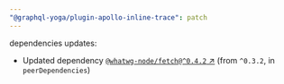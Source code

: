 ```yaml
---
"@graphql-yoga/plugin-apollo-inline-trace": patch
---
```


dependencies updates: 

- Updated dependency [`@whatwg-node/fetch@^0.4.2` ↗︎](https://www.npmjs.com/package/@whatwg-node/fetch/v/null) (from `^0.3.2`, in `peerDependencies`)
